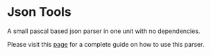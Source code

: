 # Json Tools
A small pascal based json parser in one unit with no dependencies.

Please visit this [page](https://www.getlazarus.org/json/) for a complete guide on how to use this parser.
